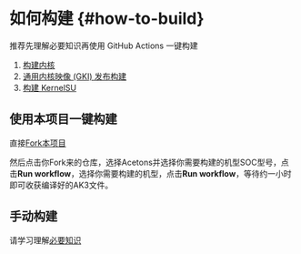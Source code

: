 # 如何构建 {#how-to-build}

推荐先理解必要知识再使用 GitHub Actions 一键构建

1. [构建内核](https://source.android.com/docs/setup/build/building-kernels)
2. [通用内核映像 (GKI) 发布构建](https://source.android.com/docs/core/architecture/kernel/gki-release-builds)
3. [构建 KernelSU](https://kernelsu.org/zh_CN/guide/how-to-build.html)

## 使用本项目一键构建

直接[Fork本项目](https://github.com/mcxiaochenn/Action_OKI_KernelSU_SUSFS/fork)

然后点击你Fork来的仓库，选择Acetons并选择你需要构建的机型SOC型号，点击**Run workflow**，选择你需要构建的机型，点击**Run workflow**，等待约一小时即可收获编译好的AK3文件。

## 手动构建

请学习理解[必要知识](#how-to-build})